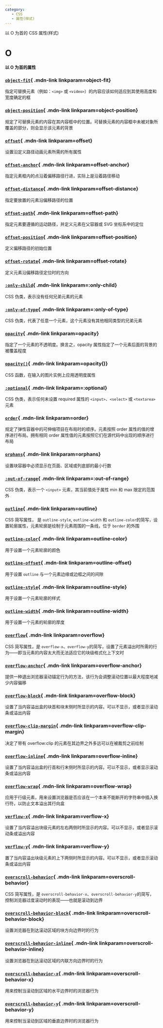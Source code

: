 ```yaml
---
category:
   - CSS
   - 属性(样式) 
---
```


以 O 为首的 CSS 属性(样式) 

<!-- more -->





# O

#### 以 O 为首的属性

<Mcard>

### [`object-fit`][zh-link]{ .mdn-link linkparam=object-fit}
指定可替换元素（例如：`<img>` 或 `<video>`）的内容应该如何适应到其使用高度和宽度确定的框
</Mcard>

<Mcard>

### [`object-position`][zh-link]{ .mdn-link linkparam=object-position}
规定了可替换元素的内容在其内容框中的位置。可替换元素的内容框中未被对象所覆盖的部分，则会显示该元素的背景
</Mcard>

<Mcard>

### [`offset`][en-link]{ .mdn-link linkparam=offset}
设置沿定义路径动画元素所需的所有属性
</Mcard>

<Mcard>

### [`offset-anchor`][en-link]{ .mdn-link linkparam=offset-anchor}
指定元素框内的点沿着偏移路径行进，实际上是沿着路径移动
</Mcard>

<Mcard>

### [`offset-distance`][en-link]{ .mdn-link linkparam=offset-distance}
指定要放置的元素沿偏移路径的位置
</Mcard>

<Mcard>

### [`offset-path`][en-link]{ .mdn-link linkparam=offset-path}
指定元素要遵循的运动路径，并定义元素在父容器或 SVG 坐标系中的定位
</Mcard>

<Mcard>

### [`offset-position`][en-link]{ .mdn-link linkparam=offset-position}
定义偏移路径的初始位置
</Mcard>

<Mcard>

### [`offset-rotate`][en-link]{ .mdn-link linkparam=offset-rotate}
定义元素沿偏移路径定位时的方向
</Mcard>

<Mcard>

### [`:only-child`][zh-link]{ .mdn-link linkparam=:only-child}
CSS 伪类，表示没有任何兄弟元素的元素
</Mcard>

<Mcard>

### [`:only-of-type`][zh-link]{ .mdn-link linkparam=:only-of-type}
CSS 伪类，代表了任意一个元素，这个元素没有其他相同类型的兄弟元素
</Mcard>

<Mcard>

### [`opacity`][zh-link]{ .mdn-link linkparam=opacity}
指定了一个元素的不透明度。换言之，opacity 属性指定了一个元素后面的背景的被覆盖程度
</Mcard>

<Mcard>

### [`opacity()`][zh-link]{ .mdn-link linkparam=opacity()}
CSS 函数，在输入的图片实例上应用透明度属性
</Mcard>

<Mcard>

### [`:optional`][zh-link]{ .mdn-link linkparam=:optional}
CSS 伪类，表示任何未设置 required 属性的 `<input>`、`<select>` 或 `<textarea>` 元素
</Mcard>

<Mcard>

### [`order`][zh-link]{ .mdn-link linkparam=order}
规定了弹性容器中的可伸缩项目在布局时的顺序。元素按照 order 属性的值的增序进行布局。拥有相同 order 属性值的元素按照它们在源代码中出现的顺序进行布局
</Mcard>

<Mcard>

### [`orphans`][en-link]{ .mdn-link linkparam=orphans}
设置块容器中必须显示在页面、区域或列底部的最小行数
</Mcard>

<Mcard>

### [`:out-of-range`][zh-link]{ .mdn-link linkparam=:out-of-range}
CSS 伪类，表示一个 `<input>` 元素，其当前值处于属性 min 和 max 限定的范围外
</Mcard>

<Mcard>

### [`outline`][zh-link]{ .mdn-link linkparam=outline}
CSS 简写属性， 是 `outline-style`, `outline-width` 和 `outline-color`的简写，设置轮廓属性，元素轮廓是绘制于元素周围的一条线，位于 `border` 的外围
</Mcard>

<Mcard>

### [`outline-color`][zh-link]{ .mdn-link linkparam=outline-color}
用于设置一个元素轮廓的颜色
</Mcard>

<Mcard>

### [`outline-offset`][zh-link]{ .mdn-link linkparam=outline-offset}
用于设置 `outline` 与一个元素边缘或边框之间的间隙
</Mcard>

<Mcard>

### [`outline-style`][zh-link]{ .mdn-link linkparam=outline-style}
用于设置一个元素轮廓的样式
</Mcard>

<Mcard>

### [`outline-width`][zh-link]{ .mdn-link linkparam=outline-width}
用于设置一个元素的轮廓的厚度
</Mcard>

<Mcard>

### [`overflow`][zh-link]{ .mdn-link linkparam=overflow}
CSS 简写属性，是 `overflow-x`、`overflow-y`的简写，设置了元素溢出时所需的行为——即当元素的内容太大而无法适应它的块级格式化上下文时
</Mcard>

<Mcard>

### [`overflow-anchor`][zh-link]{ .mdn-link linkparam=overflow-anchor}
提供一种退出浏览器滚动锚定行为的方法，该行为会调整滚动位置以最大程度地减少内容偏移
</Mcard>

<Mcard>

### [`overflow-block`][zh-link]{ .mdn-link linkparam=overflow-block}
设置了当内容溢出盒的块首和块末侧时所显示的内容。可以不显示，或者显示滚动条或溢出内容
</Mcard>

<Mcard>

### [`overflow-clip-margin`][en-link]{ .mdn-link linkparam=overflow-clip-margin}
决定了带有 overflow:clip 的元素在其边界之外多远可以在被裁剪之前绘制
</Mcard>

<Mcard>

### [`overflow-inline`][zh-link]{ .mdn-link linkparam=overflow-inline}
设置了当内容溢出盒的行首和行末侧时所显示的内容。可以不显示，或者显示滚动条或溢出内容
</Mcard>

<Mcard>

### [`overflow-wrap`][zh-link]{ .mdn-link linkparam=overflow-wrap}
应用于行级元素，用来设置浏览器是否应该在一个本来不能断开的字符串中插入换行符，以防止文本溢出其行向盒
</Mcard>

<Mcard>

### [`verflow-x`][zh-link]{ .mdn-link linkparam=verflow-x}
设置了当内容溢出块级元素的左右两侧时所显示的内容。可以不显示，或者显示滚动条或溢出内容
</Mcard>

<Mcard>

### [`verflow-y`][zh-link]{ .mdn-link linkparam=verflow-y}
置了当内容溢出块级元素的上下两侧时所显示的内容。可以不显示，或者显示滚动条或溢出内容
</Mcard>

<Mcard>

### [`overscroll-behavior`][zh-link]{ .mdn-link linkparam=overscroll-behavior}
CSS 简写属性，是 `overscroll-behavior-x`、`overscroll-behavior-y`的简写，控制浏览器过度滚动时的表现——也就是滚动到边界
</Mcard>

<Mcard>

### [`overscroll-behavior-block`][en-link]{ .mdn-link linkparam=overscroll-behavior-block}
设置浏览器在到达滚动区域的块方向边界时的行为
</Mcard>

<Mcard>

### [`overscroll-behavior-inline`][en-link]{ .mdn-link linkparam=overscroll-behavior-inline}
设置浏览器在到达滚动区域的内联方向边界时的行为
</Mcard>

<Mcard>

### [`overscroll-behavior-x`][zh-link]{ .mdn-link linkparam=overscroll-behavior-x}
用来控制当滚动到区域的水平边界时的浏览器行为
</Mcard>

<Mcard>

### [`overscroll-behavior-y`][zh-link]{ .mdn-link linkparam=overscroll-behavior-y}
用来控制当滚动到区域的垂直边界时的浏览器行为
</Mcard>

[zh-link]:https://developer.mozilla.org/zh-CN/docs/Web/CSS/
[en-link]:https://developer.mozilla.org/en-US/docs/Web/CSS/
